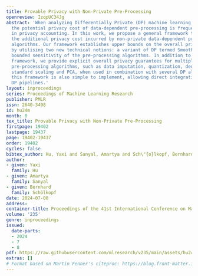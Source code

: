 ```yaml
---
title: Provable Privacy with Non-Private Pre-Processing
openreview: IzqpUC34Jg
abstract: 'When analyzing Differentially Private (DP) machine learning pipelines,
  the potential privacy cost of data-dependent pre-processing is frequently overlooked
  in privacy accounting. In this work, we propose a general framework to evaluate
  the additional privacy cost incurred by non-private data-dependent pre-processing
  algorithms. Our framework establishes upper bounds on the overall privacy guarantees
  by utilising two new technical notions: a variant of DP termed Smooth DP and the
  bounded sensitivity of the pre-processing algorithms. In addition to the generic
  framework, we provide explicit overall privacy guarantees for multiple data-dependent
  pre-processing algorithms, such as data imputation, quantization, deduplication,
  standard scaling and PCA, when used in combination with several DP algorithms. Notably,
  this framework is also simple to implement, allowing direct integration into existing
  DP pipelines.'
layout: inproceedings
series: Proceedings of Machine Learning Research
publisher: PMLR
issn: 2640-3498
id: hu24m
month: 0
tex_title: Provable Privacy with Non-Private Pre-Processing
firstpage: 19402
lastpage: 19437
page: 19402-19437
order: 19402
cycles: false
bibtex_author: Hu, Yaxi and Sanyal, Amartya and Sch\"{o}lkopf, Bernhard
author:
- given: Yaxi
  family: Hu
- given: Amartya
  family: Sanyal
- given: Bernhard
  family: Schölkopf
date: 2024-07-08
address:
container-title: Proceedings of the 41st International Conference on Machine Learning
volume: '235'
genre: inproceedings
issued:
  date-parts:
  - 2024
  - 7
  - 8
pdf: https://raw.githubusercontent.com/mlresearch/v235/main/assets/hu24m/hu24m.pdf
extras: []
# Format based on Martin Fenner's citeproc: https://blog.front-matter.io/posts/citeproc-yaml-for-bibliographies/
---
```

